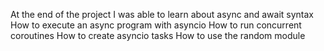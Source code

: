 At the end of the project I was able to learn about
async and await syntax
How to execute an async program with asyncio
How to run concurrent coroutines
How to create asyncio tasks
How to use the random module
